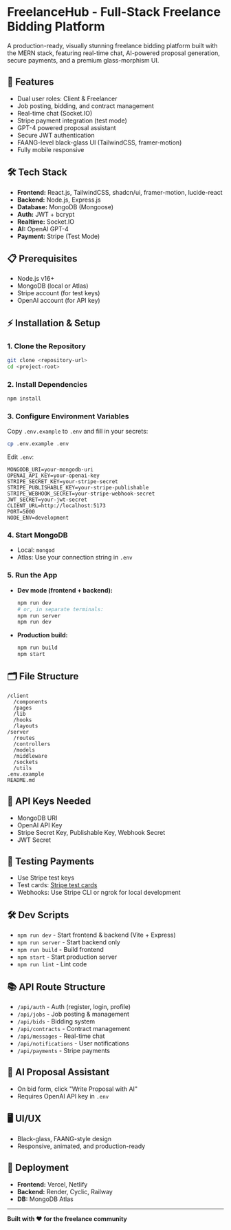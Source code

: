 # FreelanceHub - Full-Stack Freelance Bidding Platform

A production-ready, visually stunning freelance bidding platform built with the MERN stack, featuring real-time chat, AI-powered proposal generation, secure payments, and a premium glass-morphism UI.

## 🚀 Features
- Dual user roles: Client & Freelancer
- Job posting, bidding, and contract management
- Real-time chat (Socket.IO)
- Stripe payment integration (test mode)
- GPT-4 powered proposal assistant
- Secure JWT authentication
- FAANG-level black-glass UI (TailwindCSS, framer-motion)
- Fully mobile responsive

## 🛠 Tech Stack
- **Frontend:** React.js, TailwindCSS, shadcn/ui, framer-motion, lucide-react
- **Backend:** Node.js, Express.js
- **Database:** MongoDB (Mongoose)
- **Auth:** JWT + bcrypt
- **Realtime:** Socket.IO
- **AI:** OpenAI GPT-4
- **Payment:** Stripe (Test Mode)

## 📋 Prerequisites
- Node.js v16+
- MongoDB (local or Atlas)
- Stripe account (for test keys)
- OpenAI account (for API key)

## ⚡ Installation & Setup

### 1. Clone the Repository
```bash
git clone <repository-url>
cd <project-root>
```

### 2. Install Dependencies
```bash
npm install
```

### 3. Configure Environment Variables
Copy `.env.example` to `.env` and fill in your secrets:
```bash
cp .env.example .env
```
Edit `.env`:
```
MONGODB_URI=your-mongodb-uri
OPENAI_API_KEY=your-openai-key
STRIPE_SECRET_KEY=your-stripe-secret
STRIPE_PUBLISHABLE_KEY=your-stripe-publishable
STRIPE_WEBHOOK_SECRET=your-stripe-webhook-secret
JWT_SECRET=your-jwt-secret
CLIENT_URL=http://localhost:5173
PORT=5000
NODE_ENV=development
```

### 4. Start MongoDB
- Local: `mongod`
- Atlas: Use your connection string in `.env`

### 5. Run the App
- **Dev mode (frontend + backend):**
  ```bash
  npm run dev
  # or, in separate terminals:
  npm run server
  npm run dev
  ```
- **Production build:**
  ```bash
  npm run build
  npm start
  ```

## 🗂️ File Structure
```
/client
  /components
  /pages
  /lib
  /hooks
  /layouts
/server
  /routes
  /controllers
  /models
  /middleware
  /sockets
  /utils
.env.example
README.md
```

## 🔑 API Keys Needed
- MongoDB URI
- OpenAI API Key
- Stripe Secret Key, Publishable Key, Webhook Secret
- JWT Secret

## 🧪 Testing Payments
- Use Stripe test keys
- Test cards: [Stripe test cards](https://stripe.com/docs/testing)
- Webhooks: Use Stripe CLI or ngrok for local development

## 🛠️ Dev Scripts
- `npm run dev` - Start frontend & backend (Vite + Express)
- `npm run server` - Start backend only
- `npm run build` - Build frontend
- `npm start` - Start production server
- `npm run lint` - Lint code

## 📚 API Route Structure
- `/api/auth` - Auth (register, login, profile)
- `/api/jobs` - Job posting & management
- `/api/bids` - Bidding system
- `/api/contracts` - Contract management
- `/api/messages` - Real-time chat
- `/api/notifications` - User notifications
- `/api/payments` - Stripe payments

## 🧠 AI Proposal Assistant
- On bid form, click "Write Proposal with AI"
- Requires OpenAI API key in `.env`

## 🖥️ UI/UX
- Black-glass, FAANG-style design
- Responsive, animated, and production-ready

## 🚀 Deployment
- **Frontend:** Vercel, Netlify
- **Backend:** Render, Cyclic, Railway
- **DB:** MongoDB Atlas

---
**Built with ❤️ for the freelance community**